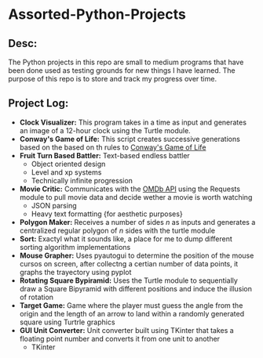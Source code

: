 # Assorted-Python-Projects

## Desc:

The Python projects in this repo are small to medium programs that have been done used as testing grounds for new things I have learned. The purpose of this repo is to store and track my progress over time.

## Project Log:

- **Clock Visualizer:** This program takes in a time as input and generates an image of a 12-hour clock using the Turtle module.
- **Conway's Game of Life:** This script creates successive generations based on the based on th rules to [Conway's Game of Life](https://en.wikipedia.org/wiki/Conway%27s_Game_of_Life)
- **Fruit Turn Based Battler:** Text-based endless battler
  - Object oriented design
  - Level and xp systems
  - Technically infinite progression
- **Movie Critic:** Communicates with the [OMDb API](https://www.omdbapi.com) using the Requests module to pull movie data and decide wether a movie is worth watching
  - JSON parsing
  - Heavy text formatting {for aesthetic purposes}
- **Polygon Maker:** Receives a number of sides *n* as inputs and generates a centralized regular polygon of *n* sides with the turtle module
- **Sort:** Exactyl what it sounds like, a place for me to dump different sorting algorithm implementations
- **Mouse Grapher:** Uses pyautogui to determine the position of the mouse cursos on screen, after collectng a certian number of data points, it graphs the trayectory using pyplot
- **Rotating Square Bypiramid:** Uses the Turtle module to sequentially draw a Square Bipyramid with different positions and induce the illusion of rotation
- **Target Game:** Game where the player must guess the angle from the origin and the length of an arrow to land within a randomly generated square using Turtrle graphics
- **GUI Unit Converter:** Unit converter built using TKinter that takes a floating point number and converts it from one unit to another
  - TKinter
